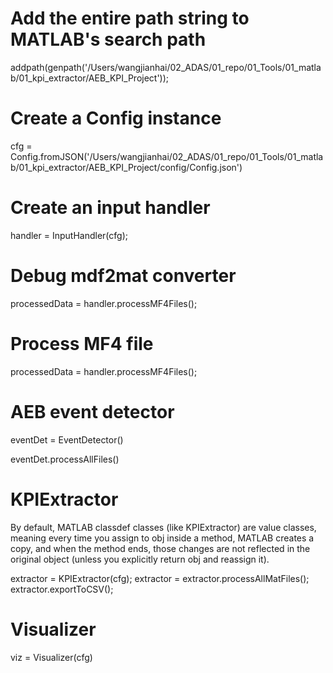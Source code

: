 # Add the entire path string to MATLAB's search path
addpath(genpath('/Users/wangjianhai/02_ADAS/01_repo/01_Tools/01_matlab/01_kpi_extractor/AEB_KPI_Project'));

# Create a Config instance
cfg = Config.fromJSON('/Users/wangjianhai/02_ADAS/01_repo/01_Tools/01_matlab/01_kpi_extractor/AEB_KPI_Project/config/Config.json')

# Create an input handler
handler = InputHandler(cfg);

# Debug mdf2mat converter 
processedData = handler.processMF4Files();


# Process MF4 file 
processedData = handler.processMF4Files();

# AEB event detector 
eventDet = EventDetector()

eventDet.processAllFiles()


# KPIExtractor
By default, MATLAB classdef classes (like KPIExtractor) are value classes, meaning every time you assign to obj inside a method, MATLAB creates a copy, and when the method ends, those changes are not reflected in the original object (unless you explicitly return obj and reassign it).

extractor = KPIExtractor(cfg);
extractor = extractor.processAllMatFiles();
extractor.exportToCSV();

# Visualizer
viz = Visualizer(cfg)
